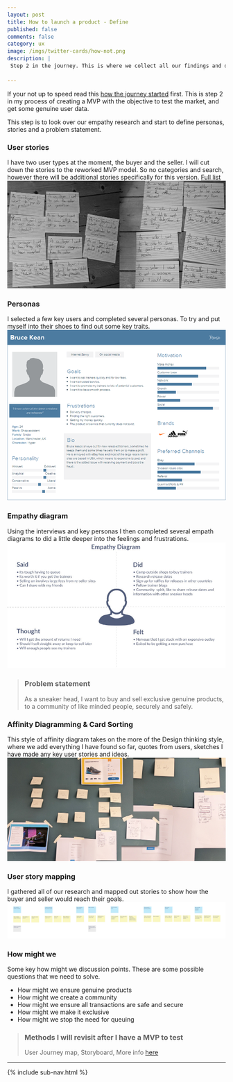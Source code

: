```yaml
---
layout: post
title: How to launch a product - Define
published: false
comments: false
category: ux
image: /imgs/twitter-cards/how-not.png
description: |
 Step 2 in the journey. This is where we collect all our findings and define our POV and how might we statements.

---
```


If your not up to speed read this [how the journey started](/ux/2017/03/17/how-not-to-launch-a-product.html) first. This is step 2 in my process of creating a MVP with the objective to test the market, and get some genuine user data.

This step is to look over our empathy research and start to define personas, stories and a problem statement.

### User stories

I have two user types at the moment, the buyer and the seller. I will cut down the stories to the reworked MVP model. So no categories and search, however there will be additional stories specifically for this version. <a href="https://docs.google.com/a/willforsyth.co.uk/document/d/1LVnqsOUnnbs-u5wwM3TfdB9EftUlVzhZ8cQ3ojk0ZRQ/edit?usp=sharing" title="Link to google docs of user stories">Full list</a>
<img src="/imgs/posts/user-stories-rarre.jpg" title="Image showing a the user stories hand written">

### Personas

I selected a few key users and completed several personas. To try and put myself into their shoes to find out some key traits.
<img src="/imgs/posts/Rarre-persona1.png" title="User persona">

### Empathy diagram

Using the interviews and key personas I then completed several empath diagrams to did a little deeper into the feelings and frustrations.
<img src="/imgs/posts/Empathy-1.jpg" title="Image showing a the user stories hand written">

> ### Problem statement
> As a sneaker head, I want to buy and sell exclusive genuine products, to a community of like minded people, securely and safely.

### Affinity Diagramming &amp; Card Sorting

This style of affinity diagram takes on the more of the Design thinking style, where we add everything I have found so far, quotes from users, sketches I have made any key user stories and ideas.
<img src="/imgs/posts/affinity.jpg" title="Image showing a the user stories hand written">

### User story mapping

I gathered all of our research and mapped out stories to show how the buyer and seller would reach their goals.
<img src="/imgs/posts/story-map-buyer.jpg" title="Image showing the user stories mapped out">

### How might we

Some key how might we discussion points. These are some possible questions that we need to solve.

- How might we ensure genuine products
- How might we create a community
- How might we ensure all transactions are safe and secure
- How might we make it exclusive
- How might we stop the need for queuing


> ### Methods I will revisit after I have a MVP to test
> User Journey map, Storyboard, More info [here](/ux/2017/06/15/design-thinking.html)

---

{% include sub-nav.html %}
